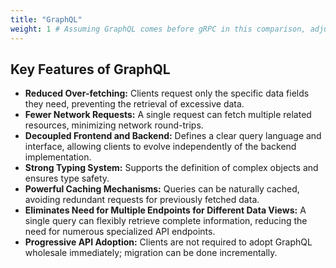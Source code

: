 ```yaml
---
title: "GraphQL"
weight: 1 # Assuming GraphQL comes before gRPC in this comparison, adjust if needed
---
```


## Key Features of GraphQL

*   **Reduced Over-fetching:** Clients request only the specific data fields they need, preventing the retrieval of excessive data.
*   **Fewer Network Requests:** A single request can fetch multiple related resources, minimizing network round-trips.
*   **Decoupled Frontend and Backend:** Defines a clear query language and interface, allowing clients to evolve independently of the backend implementation.
*   **Strong Typing System:** Supports the definition of complex objects and ensures type safety.
*   **Powerful Caching Mechanisms:** Queries can be naturally cached, avoiding redundant requests for previously fetched data.
*   **Eliminates Need for Multiple Endpoints for Different Data Views:** A single query can flexibly retrieve complete information, reducing the need for numerous specialized API endpoints.
*   **Progressive API Adoption:** Clients are not required to adopt GraphQL wholesale immediately; migration can be done incrementally.  